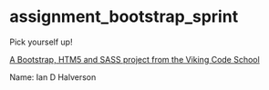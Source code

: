 assignment_bootstrap_sprint
===========================

Pick yourself up!

[A Bootstrap, HTM5 and SASS project from the Viking Code School](http://www.vikingcodeschool.com)

Name: Ian D Halverson
